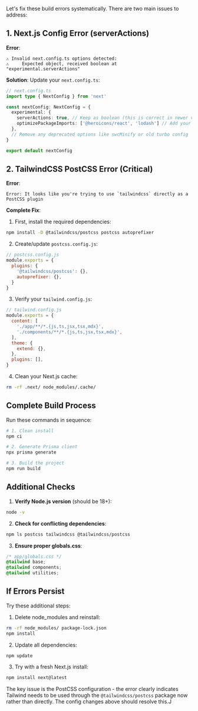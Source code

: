 Let's fix these build errors systematically. There are two main issues to address:

## 1. Next.js Config Error (serverActions)

**Error**: 
```
⚠ Invalid next.config.ts options detected: 
⚠     Expected object, received boolean at "experimental.serverActions"
```

**Solution**:
Update your `next.config.ts`:

```typescript
// next.config.ts
import type { NextConfig } from 'next'

const nextConfig: NextConfig = {
  experimental: {
    serverActions: true, // Keep as boolean (this is correct in newer versions)
    optimizePackageImports: ['@heroicons/react', 'lodash'] // Add your frequently used packages
  },
  // Remove any deprecated options like swcMinify or old turbo config
}

export default nextConfig
```

## 2. TailwindCSS PostCSS Error (Critical)

**Error**:
```
Error: It looks like you're trying to use `tailwindcss` directly as a PostCSS plugin
```

**Complete Fix**:

1. First, install the required dependencies:
```bash
npm install -D @tailwindcss/postcss postcss autoprefixer
```

2. Create/update `postcss.config.js`:
```javascript
// postcss.config.js
module.exports = {
  plugins: {
    '@tailwindcss/postcss': {},
    autoprefixer: {},
  }
}
```

3. Verify your `tailwind.config.js`:
```javascript
// tailwind.config.js
module.exports = {
  content: [
    './app/**/*.{js,ts,jsx,tsx,mdx}',
    './components/**/*.{js,ts,jsx,tsx,mdx}',
  ],
  theme: {
    extend: {},
  },
  plugins: [],
}
```

4. Clean your Next.js cache:
```bash
rm -rf .next/ node_modules/.cache/
```

## Complete Build Process

Run these commands in sequence:

```bash
# 1. Clean install
npm ci

# 2. Generate Prisma client
npx prisma generate

# 3. Build the project
npm run build
```

## Additional Checks

1. **Verify Node.js version** (should be 18+):
```bash
node -v
```

2. **Check for conflicting dependencies**:
```bash
npm ls postcss tailwindcss @tailwindcss/postcss
```

3. **Ensure proper globals.css**:
```css
/* app/globals.css */
@tailwind base;
@tailwind components;
@tailwind utilities;
```

## If Errors Persist

Try these additional steps:

1. Delete node_modules and reinstall:
```bash
rm -rf node_modules/ package-lock.json
npm install
```

2. Update all dependencies:
```bash
npm update
```

3. Try with a fresh Next.js install:
```bash
npm install next@latest
```

The key issue is the PostCSS configuration - the error clearly indicates Tailwind needs to be used through the `@tailwindcss/postcss` package now rather than directly. The config changes above should resolve this.J